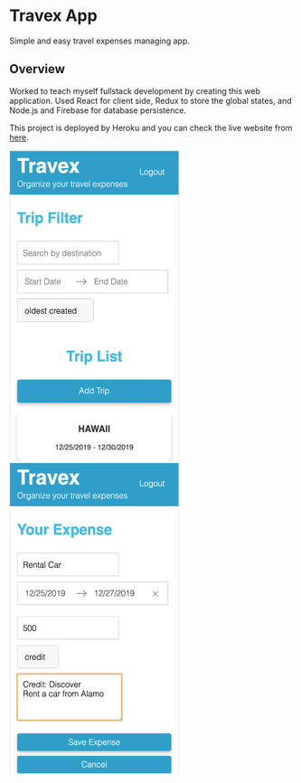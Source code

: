 # Travex App

Simple and easy travel expenses managing app.

## Overview

Worked to teach myself fullstack development by creating this web application. Used React for client side, Redux to store the global states, and Node.js and Firebase for database persistence. 

This project is deployed by Heroku and you can check the live website from [here](https://travex-app.herokuapp.com).

<img src="/public/images/SC1.png" alt="sc1" title="mobile1" width="300" height="550" />
<img src="/public/images/Sc2.png" alt="sc2" title="mobile2" width="300" height="550" />